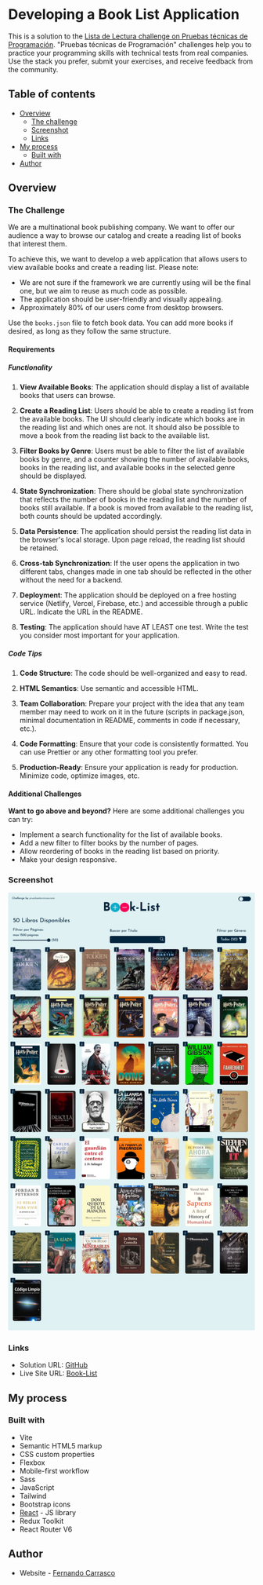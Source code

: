 # Developing a Book List Application

This is a solution to the [Lista de Lectura challenge on Pruebas técnicas de Programación](https://github.com/midudev/pruebas-tecnicas/tree/main/pruebas/01-reading-list). "Pruebas técnicas de Programación" challenges help you to practice your programming skills with technical tests from real companies. Use the stack you prefer, submit your exercises, and receive feedback from the community. 

## Table of contents

- [Overview](#overview)
  - [The challenge](#the-challenge)
  - [Screenshot](#screenshot)
  - [Links](#links)
- [My process](#my-process)
  - [Built with](#built-with)
- [Author](#author)

## Overview

### The Challenge

We are a multinational book publishing company. We want to offer our audience a way to browse our catalog and create a reading list of books that interest them.

To achieve this, we want to develop a web application that allows users to view available books and create a reading list. Please note:

- We are not sure if the framework we are currently using will be the final one, but we aim to reuse as much code as possible.
- The application should be user-friendly and visually appealing.
- Approximately 80% of our users come from desktop browsers.

Use the `books.json` file to fetch book data. You can add more books if desired, as long as they follow the same structure.

#### Requirements

##### Functionality

1. **View Available Books**: The application should display a list of available books that users can browse.

2. **Create a Reading List**: Users should be able to create a reading list from the available books. The UI should clearly indicate which books are in the reading list and which ones are not. It should also be possible to move a book from the reading list back to the available list.

3. **Filter Books by Genre**: Users must be able to filter the list of available books by genre, and a counter showing the number of available books, books in the reading list, and available books in the selected genre should be displayed.

4. **State Synchronization**: There should be global state synchronization that reflects the number of books in the reading list and the number of books still available. If a book is moved from available to the reading list, both counts should be updated accordingly.

5. **Data Persistence**: The application should persist the reading list data in the browser's local storage. Upon page reload, the reading list should be retained.

6. **Cross-tab Synchronization**: If the user opens the application in two different tabs, changes made in one tab should be reflected in the other without the need for a backend.

7. **Deployment**: The application should be deployed on a free hosting service (Netlify, Vercel, Firebase, etc.) and accessible through a public URL. Indicate the URL in the README.

8. **Testing**: The application should have AT LEAST one test. Write the test you consider most important for your application.

##### Code Tips

1. **Code Structure**: The code should be well-organized and easy to read.

2. **HTML Semantics**: Use semantic and accessible HTML.

3. **Team Collaboration**: Prepare your project with the idea that any team member may need to work on it in the future (scripts in package.json, minimal documentation in README, comments in code if necessary, etc.).

4. **Code Formatting**: Ensure that your code is consistently formatted. You can use Prettier or any other formatting tool you prefer.

5. **Production-Ready**: Ensure your application is ready for production. Minimize code, optimize images, etc.

#### Additional Challenges

**Want to go above and beyond?** Here are some additional challenges you can try:

- Implement a search functionality for the list of available books.
- Add a new filter to filter books by the number of pages.
- Allow reordering of books in the reading list based on priority.
- Make your design responsive.

### Screenshot

![](./src/assets/screenshot-Book-List.png)

### Links

- Solution URL: [GitHub](https://github.com/SFCC5555/pruebas-tecnicas/tree/main/pruebas/01-reading-list/SFCC5555)
- Live Site URL: [Book-List](https://book-list-sfcc.netlify.app/)

## My process

### Built with

- Vite
- Semantic HTML5 markup
- CSS custom properties
- Flexbox
- Mobile-first workflow
- Sass
- JavaScript
- Tailwind
- Bootstrap icons
- [React](https://reactjs.org/) - JS library
- Redux Toolkit
- React Router V6

## Author

- Website - [Fernando Carrasco](https://sfcc5555.netlify.app/)
